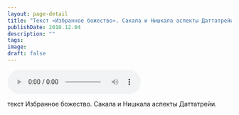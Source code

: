 ```yaml
---
layout: page-detail
title: "Текст «Избранное божество». Сакала и Нишкала аспекты Даттатрейи"
publishDate: 2010.12.04
description: ""
tags:
image:
draft: false
---
```


<audio title="2010.12.04 - Текст «Избранное божество». Сакала и Нишкала аспекты Даттатрейи.mp3" src="https://filer-api.advayta.org/v1.0/public/files/75088" controls=""></audio>

 текст Избранное божество. Сакала и Нишкала аспекты Даттатрейи. 

  
